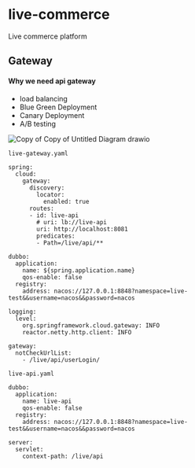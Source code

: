 # live-commerce

Live commerce platform

## Gateway

#### Why we need api gateway

- load balancing
- Blue Green Deployment
- Canary Deployment
- A/B testing

![Copy of Copy of Untitled Diagram drawio](https://github.com/jrhe123/live-commerce/assets/17329299/25d85c5f-f0df-4b61-bfb4-cd1a2d367356)

```
live-gateway.yaml

spring:
  cloud:
    gateway:
      discovery:
        locator:
          enabled: true
      routes:
      - id: live-api
        # uri: lb://live-api
        uri: http://localhost:8081
        predicates:
        - Path=/live/api/**

dubbo:
  application:
    name: ${spring.application.name}
    qos-enable: false
  registry:
    address: nacos://127.0.0.1:8848?namespace=live-test&&username=nacos&&password=nacos

logging:
  level:
    org.springframework.cloud.gateway: INFO
    reactor.netty.http.client: INFO

gateway:
  notCheckUrlList:
    - /live/api/userLogin/
```

```
live-api.yaml

dubbo:
  application:
    name: live-api
    qos-enable: false
  registry:
    address: nacos://127.0.0.1:8848?namespace=live-test&&username=nacos&&password=nacos

server:
  servlet:
    context-path: /live/api

```
